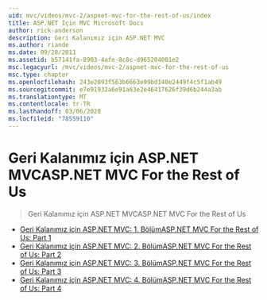 ```yaml
---
uid: mvc/videos/mvc-2/aspnet-mvc-for-the-rest-of-us/index
title: ASP.NET Için MVC Microsoft Docs
author: rick-anderson
description: Geri Kalanımız için ASP.NET MVC
ms.author: riande
ms.date: 09/28/2011
ms.assetid: b57141fa-8903-4afe-8c8c-d965204001e2
msc.legacyurl: /mvc/videos/mvc-2/aspnet-mvc-for-the-rest-of-us
msc.type: chapter
ms.openlocfilehash: 243e2093f563b6663e99bd140e2449f4c5f1ab49
ms.sourcegitcommit: e7e91932a6e91a63e2e46417626f39d6b244a3ab
ms.translationtype: MT
ms.contentlocale: tr-TR
ms.lasthandoff: 03/06/2020
ms.locfileid: "78559110"
---
```

# <a name="aspnet-mvc-for-the-rest-of-us"></a><span data-ttu-id="94286-103">Geri Kalanımız için ASP.NET MVC</span><span class="sxs-lookup"><span data-stu-id="94286-103">ASP.NET MVC For the Rest of Us</span></span>

> <span data-ttu-id="94286-104">Geri Kalanımız için ASP.NET MVC</span><span class="sxs-lookup"><span data-stu-id="94286-104">ASP.NET MVC For the Rest of Us</span></span>

- [<span data-ttu-id="94286-105">Geri Kalanımız için ASP.NET MVC: 1. Bölüm</span><span class="sxs-lookup"><span data-stu-id="94286-105">ASP.NET MVC For the Rest of Us: Part 1</span></span>](aspnet-mvc-for-the-rest-of-us-part-1.md)
- [<span data-ttu-id="94286-106">Geri Kalanımız için ASP.NET MVC: 2. Bölüm</span><span class="sxs-lookup"><span data-stu-id="94286-106">ASP.NET MVC For the Rest of Us: Part 2</span></span>](aspnet-mvc-for-the-rest-of-us-part-2.md)
- [<span data-ttu-id="94286-107">Geri Kalanımız için ASP.NET MVC: 3. Bölüm</span><span class="sxs-lookup"><span data-stu-id="94286-107">ASP.NET MVC For the Rest of Us: Part 3</span></span>](aspnet-mvc-for-the-rest-of-us-part-3.md)
- [<span data-ttu-id="94286-108">Geri Kalanımız için ASP.NET MVC: 4. Bölüm</span><span class="sxs-lookup"><span data-stu-id="94286-108">ASP.NET MVC For the Rest of Us: Part 4</span></span>](aspnet-mvc-for-the-rest-of-us-part-4.md)
